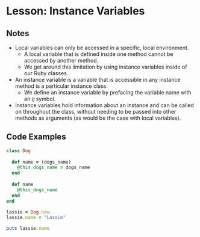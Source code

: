 # Lesson: Instance Variables

## Notes

- Local variables can only be accessed in a specific, local environment.
  - A local variable that is defined inside one method cannot be accessed by another method.
  - We get around this limitation by using instance variables inside of our Ruby classes.
- An instance variable is a variable that is accessible in any instance method is a particular instance class.
  - We define an instance variable by prefacing the variable name with an `@` symbol.
- Instance variables hold information about an instance and can be called on throughout the class, without needing to be passed into other methods as arguments (as would be the case with local variables).

## Code Examples

```ruby
class Dog
  
  def name = (dogs_name)
    @this_dogs_name = dogs_name
  end
  
  def name
    @this_dogs_name
  end
end

lassie = Dog.new
lassie.name = "Lassie"

puts lassie.name
```